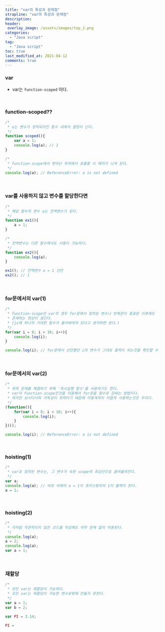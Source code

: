 ```yaml
---
title: "var의 특성과 문제점"
strapline: "var의 특성과 문제점"
description: 
header:
 overlay_image: /assets/images/top_2.png
categories:
  - "Java script"
tag:
  - "Java script"
toc: true
last_modified_at: 2021-04-12
comments: true
---
```


### var

- var는 `function-scoped` 이다.
<br>

### function-scoped??

```jsx
/*
 * a는 변수가 정의되어진 함수 내에서 결정이 난다.
 */
function scoped(){
	var a = 1;
	console.log(a); // 1
}

/*
 * function-scope에서 벗어난 위치에서 호출할 시 에러가 나게 된다.
 */
console.log(a); // ReferenceError: a is not defined
```
<br>

### var를 사용하지 않고 변수를 할당한다면

```jsx
/*
 * 해당 함수의 변수 a는 전역변수가 된다.
 */
function ex1(){
	a = 1;
}

/*
 * 전역변수는 다른 함수에서도 사용이 가능하다.
 */
function ex2(){
	console.log(a);
}

ex1(); // 전역변수 a = 1 선언
ex2(); // 1
```
<br>

### for문에서의 var(1)

```jsx
/*
 * function-scope인 var의 경우 for문에서 정의된 변수나 반복문이 종료된 이후에도
 * 존재하는 현상이 생긴다.
 * (js에 하나의 거대한 함수가 둘러싸여져 있다고 생각하면 된다.)
 */
for(var i = 0; i < 10; i++){
	console.log(i);
}

console.log(i); // for문에서 선언했던 i의 변수가 그대로 출력이 되는것을 확인할 수 있다.
```
<br>

### for문에서의 var(2)

```jsx
/*
 * 위의 문제를 해결하기 위해 '즉시실행 함수'를 사용하기도 한다.
 * var이 function-scope인것을 이용해서 for문을 함수로 감싸는 방법이다.
 * 하지만 보시다시피 가독성이 최악이기 때문에 이렇게까지 어렵게 사용하는것은 무리다.
 */
(function(){
	for(var i = 0; i < 10; i++){
		console.log(i);
	}
})();

console.log(i); // ReferenceError: a is not defined
```
<br>

### hoisting(1)

```jsx
/*
 * var로 정의된 변수는, 그 변수가 속한 scope의 최상단으로 끌어올려진다.
 */
var a;
console.log(a); // 바로 아래의 a = 1이 호이스팅되어 1이 출력이 된다.
a = 1;
```
<br>

### hoisting(2)

```jsx
/*
 * 이처럼 직관적이지 않은 코드를 작성해도 아무 문제 없이 작동된다.
 */
console.log(a);
a = 2;
console.log(a);
var a = 1;
```
<br>

### 재할당

```jsx
/*
 * 모든 var는 재할당이 가능하다.
 * 모든 var는 재할당이 가능한 변수로밖에 만들지 못한다.
 */
var a = 1;
var b = 2;

var PI = 3.14;

PI = 
```
